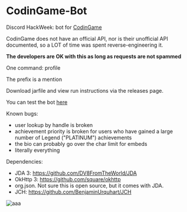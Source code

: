 # CodinGame-Bot
Discord HackWeek: bot for [CodinGame](https://www.codingame.com/)

CodinGame does not have an official API, nor is their unofficial API documented, so a LOT of time was spent reverse-engineering it.

**The developers are OK with this as long as requests are not spammed**

One command: profile

The prefix is a mention

Download jarfile and view run instructions via the releases page.

You can test the bot [here](https://discord.gg/Xa94RwU)

Known bugs:
- user lookup by handle is broken
- achievement priority is broken for users who have gained a large number of Legend ("PLATINUM") achievements
- the bio can probably go over the char limit for embeds
- literally everything

Dependencies:
- JDA 3: https://github.com/DV8FromTheWorld/JDA
- OkHttp 3: https://github.com/square/okhttp
- org.json. Not sure this is open source, but it comes with JDA.
- JCH: https://github.com/BenjaminUrquhart/JCH

![aaa](https://chat.is-going-to-rickroll.me/i/MSGRtVrwVcfZVQ.png)
